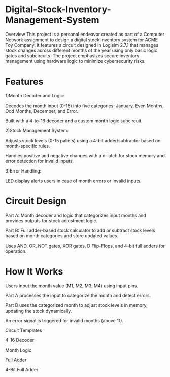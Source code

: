 # Digital-Stock-Inventory-Management-System
Overview
This project is a personal endeavor created as part of a Computer Network assignment to design a digital stock inventory system for ACME Toy Company. It features a circuit designed in Logisim 2.7.1 that manages stock changes across different months of the year using only basic logic gates and subcircuits. The project emphasizes secure inventory management using hardware logic to minimize cybersecurity risks.

# Features

1)Month Decoder and Logic:

Decodes the month input (0-15) into five categories: January, Even Months, Odd Months, December, and Error.

Built with a 4-to-16 decoder and a custom month logic subcircuit.

2)Stock Management System:

Adjusts stock levels (0-15 pallets) using a 4-bit adder/subtractor based on month-specific rules.

Handles positive and negative changes with a d-latch for stock memory and error detection for invalid inputs.

3)Error Handling:

LED display alerts users in case of month errors or invalid inputs.

# Circuit Design

Part A: Month decoder and logic that categorizes input months and provides outputs for stock adjustment logic.

Part B: Full adder-based stock calculator to add or subtract stock levels based on month categories and store updated values.

Uses AND, OR, NOT gates, XOR gates, D Flip-Flops, and 4-bit full adders for operation.

# How It Works

Users input the month value (M1, M2, M3, M4) using input pins.

Part A processes the input to categorize the month and detect errors.

Part B uses the categorized month to adjust stock levels in memory, updating the stock dynamically.

An error signal is triggered for invalid months (above 11).

Circuit Templates

4-16 Decoder

Month Logic

Full Adder

4-Bit Full Adder
